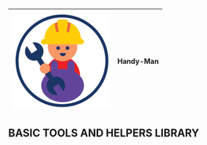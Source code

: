 
|![logo](@resources/bitmap/logo/logo.png)| Handy-Man |
| --- | --- |

## BASIC TOOLS AND HELPERS LIBRARY